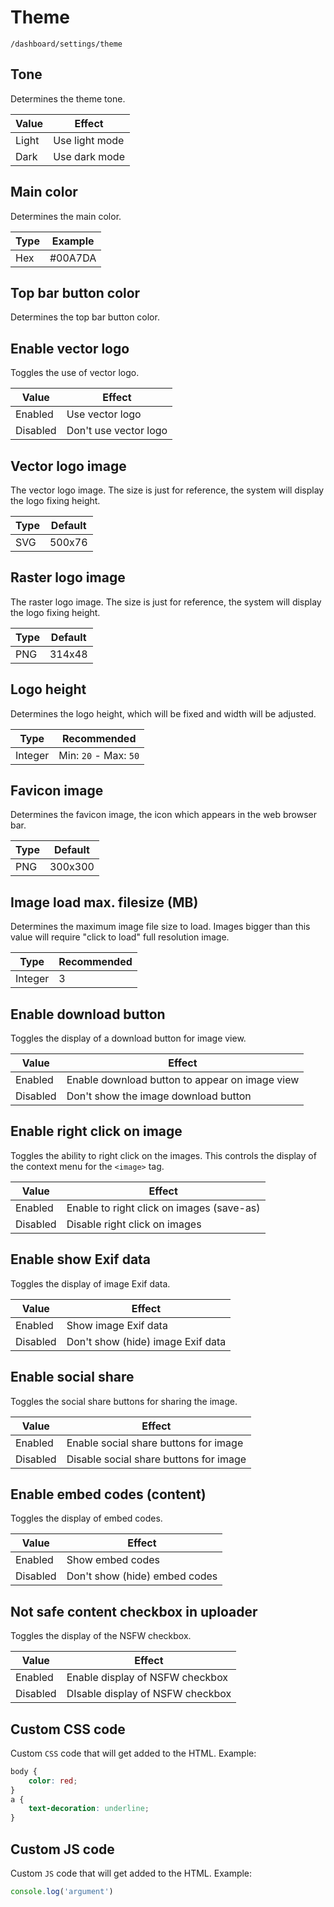 # Theme

`/dashboard/settings/theme`

## Tone

Determines the theme tone.

| Value | Effect         |
| ----- | -------------- |
| Light | Use light mode |
| Dark  | Use dark mode  |

## Main color

Determines the main color.

| Type | Example |
| ---- | ------- |
| Hex  | #00A7DA |

## Top bar button color

Determines the top bar button color.

## Enable vector logo

Toggles the use of vector logo.

| Value    | Effect                |
| -------- | --------------------- |
| Enabled  | Use vector logo       |
| Disabled | Don't use vector logo |

## Vector logo image

The vector logo image. The size is just for reference, the system will display the logo fixing height.

| Type | Default |
| ---- | ------- |
| SVG  | 500x76  |

## Raster logo image

The raster logo image. The size is just for reference, the system will display the logo fixing height.

| Type | Default |
| ---- | ------- |
| PNG  | 314x48  |

## Logo height

Determines the logo height, which will be fixed and width will be adjusted.

| Type    | Recommended           |
| ------- | --------------------- |
| Integer | Min: `20` - Max: `50` |

## Favicon image

Determines the favicon image, the icon which appears in the web browser bar.

| Type | Default |
| ---- | ------- |
| PNG  | 300x300 |

## Image load max. filesize (MB)

Determines the maximum image file size to load. Images bigger than this value will require "click to load" full resolution image.

| Type    | Recommended |
| ------- | ----------- |
| Integer | 3           |

## Enable download button

Toggles the display of a download button for image view.

| Value    | Effect                                         |
| -------- | ---------------------------------------------- |
| Enabled  | Enable download button to appear on image view |
| Disabled | Don't show the image download button           |

## Enable right click on image

Toggles the ability to right click on the images. This controls the display of the context menu for the `<image>` tag.

| Value    | Effect                                    |
| -------- | ----------------------------------------- |
| Enabled  | Enable to right click on images (save-as) |
| Disabled | Disable right click on images             |

## Enable show Exif data

Toggles the display of image Exif data.

| Value    | Effect                            |
| -------- | --------------------------------- |
| Enabled  | Show image Exif data              |
| Disabled | Don't show (hide) image Exif data |

## Enable social share

Toggles the social share buttons for sharing the image.

| Value    | Effect                                 |
| -------- | -------------------------------------- |
| Enabled  | Enable social share buttons for image  |
| Disabled | Disable social share buttons for image |

## Enable embed codes (content)

Toggles the display of embed codes.

| Value    | Effect                        |
| -------- | ----------------------------- |
| Enabled  | Show embed codes              |
| Disabled | Don't show (hide) embed codes |

## Not safe content checkbox in uploader

Toggles the display of the NSFW checkbox.

| Value    | Effect                           |
| -------- | -------------------------------- |
| Enabled  | Enable display of NSFW checkbox  |
| Disabled | DIsable display of NSFW checkbox |

## Custom CSS code

Custom `CSS` code that will get added to the HTML. Example:

```css
body {
    color: red;
}
a {
    text-decoration: underline;
}
```

## Custom JS code

Custom `JS` code that will get added to the HTML. Example:

```js
console.log('argument')
```
